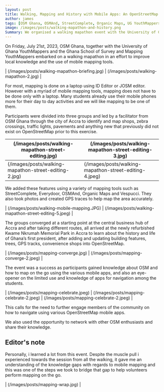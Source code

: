```yaml
---
layout: post
title: Walking, Mapping and History with Mobile Apps: An OpenStreetMap Ghana, University of Ghana YouthMappers and Ghana School of Survey and Mapping YouthMappers Initiative
author: james
tags: [OSM Ghana, OSMAnd, StreetComplete, Organic Maps, UG YouthMappers]
image: /images/posts/walking-mapathon-and-history.png
Summary: We organised a walking mapathon event with the University of Ghana Youthmappers and the Ghana School of Survey and Mapping YouthMappers to promote OpenStreetMap (OSM) awareness on mobile mapping tools and community engagement.
---
```




On Friday, July 21st, 2023, OSM Ghana, together with the University of Ghana YouthMappers and the Ghana School of Survey and Mapping YouthMappers embarked on a walking mapathon in an effort to improve local knowledge and the use of mobile mapping tools.

  | (/images/posts/walking-mapathon-briefing.jpg) | (/images/posts/walking-mapathon-2.jpg) |

For most, mapping is done on a laptop using ID Editor or JOSM editor. However with a myriad of mobile mapping tools, mapping does not have to be done only with a laptop. Many students already use their mobile phones more for their day to day activities and we will like mapping to be one of them.

Participants were divided into three groups and led by a facilitator from OSM Ghana through the city of Accra to identify and map shops, zebra crossings, traffic lights, pavements and anything new that previously did not exist on OpenStreetMap prior to this exercise. 

 | (/images/posts/walking-mapathon-street-editing.jpg) | (/images/posts/walking-mapathon-street-editing-3.jpg) |
 | --- | --- |
 | (/images/posts/walking-mapathon-street-editing-2.jpg) | (/images/posts/walking-mapathon-street-editing-4.jpeg) |
 
We added these features using a variety of mapping tools such as StreetComplete, Everydoor, OSMAnd, Organic Maps and Vespucci. They also took photos and created GPS traces to help map the area accurately.

| (/images/posts/walking-mobile-mapping.JPG) | (/images/posts/walking-mapathon-street-editing-5.jpeg) |


The groups converged at a starting point at the central business hub of Accra and after taking different routes, all arrived at the newly refurbished Kwame Nkrumah Memorial Park in Accra to learn about the history and life of Ghana’s first president, after adding and updating building  features, trees, GPS tracks, convenience shops into OpenStreetMap. 

| (/images/posts/mapping-converge.jpg) | (/images/posts/mapping-converge-2.jpeg) |


The event was a success as participants gained knowledge about OSM and how to map on the go using the various mobile apps, and also an eye-opener on the limited use and knowledge of apps for navigation among the students. 

| (/images/posts/mapping-celebrate.jpeg) | (/images/posts/mapping-celebrate-2.jpeg) | (/images/posts/mapping-celebrate-2.jpeg) |


This calls for the need to further engage members of the community on how to navigate using various OpenStreetMap mobile apps. 

We also used the opportunity to network with other OSM enthusiasts and share their knowledge. 

## Editor's note

Personally, i learned a lot from this event. Despite the muscle pull i experienced towards the session from all the walking, it gave me an understanding of the knowledge gaps with regards to mobile mapping and this was one of the steps we took to bridge that gap to help volunteers perform mapping on the go. 

| (/images/posts/mapping-wrap.jpg) |
